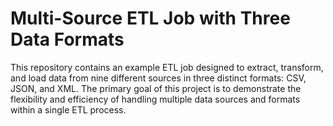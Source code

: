 # Multi-Source ETL Job with Three Data Formats

This repository contains an example ETL job designed to extract, transform, and load data from nine different sources in three distinct formats: CSV, JSON, and XML. The primary goal of this project is to demonstrate the flexibility and efficiency of handling multiple data sources and formats within a single ETL process.
